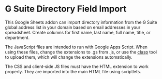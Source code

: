 # G Suite Directory Field Import
This Google Sheets addon can import directory information from the G Suite global address list in your domain based on email addresses in your spreadsheet.  Create columns for first name, last name, full name, title, or department.

The JavaScript files are intended to run with Google Apps Script.  When using these files, change the extensions to .gs from .js, or use the [clasp](https://codelabs.developers.google.com/codelabs/clasp) tool to upload them, which will change the extensions automatically.

The CSS and client-side JS files must have the HTML extension to work properly.  They are imported into the main HTML file using scriptlets.
